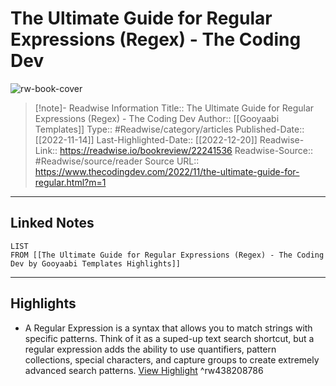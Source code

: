 # The Ultimate Guide for Regular Expressions (Regex) - The Coding Dev

![rw-book-cover](https://readwise-assets.s3.amazonaws.com/static/images/article0.00998d930354.png)
<br>
>[!note]- Readwise Information
>Title:: The Ultimate Guide for Regular Expressions (Regex) - The Coding Dev
>Author:: [[Gooyaabi Templates]]
>Type:: #Readwise/category/articles
>Published-Date:: [[2022-11-14]]
>Last-Highlighted-Date:: [[2022-12-20]]
>Readwise-Link:: https://readwise.io/bookreview/22241536
>Readwise-Source:: #Readwise/source/reader
>Source URL:: https://www.thecodingdev.com/2022/11/the-ultimate-guide-for-regular.html?m=1
--- 

## Linked Notes
```dataview
LIST
FROM [[The Ultimate Guide for Regular Expressions (Regex) - The Coding Dev by Gooyaabi Templates Highlights]]
```

---

## Highlights
- A Regular Expression is a syntax that allows you to match strings with specific patterns. Think of it as a suped-up text search shortcut, but a regular expression adds the ability to use quantifiers, pattern collections, special characters, and capture groups to create extremely advanced search patterns. [View Highlight](https://readwise.io/open/438208786) ^rw438208786
